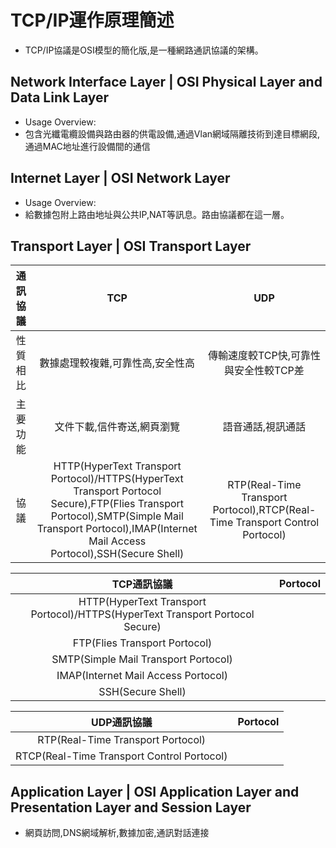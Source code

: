 # TCP/IP運作原理簡述
- TCP/IP協議是OSI模型的簡化版,是一種網路通訊協議的架構。
## Network Interface Layer | OSI Physical Layer and Data Link Layer
- Usage Overview:
- 包含光纖電纜設備與路由器的供電設備,通過Vlan網域隔離技術到達目標網段,通過MAC地址進行設備間的通信
## Internet Layer |  OSI Network Layer
- Usage Overview:
- 給數據包附上路由地址與公共IP,NAT等訊息。路由協議都在這一層。
## Transport Layer |  OSI Transport Layer
|通訊協議|TCP|UDP|
|:-------:|:-------:|:-------:|
| 性質相比 | 數據處理較複雜,可靠性高,安全性高|傳輸速度較TCP快,可靠性與安全性較TCP差 | 
| 主要功能 | 文件下載,信件寄送,網頁瀏覽 | 語音通話,視訊通話 |
| 協議 | HTTP(HyperText Transport Portocol)/HTTPS(HyperText Transport Portocol Secure),FTP(Flies Transport Portocol),SMTP(Simple Mail Transport Portocol),IMAP(Internet Mail Access Portocol),SSH(Secure Shell) | RTP(Real-Time Transport Portocol),RTCP(Real-Time Transport Control Portocol)|

|TCP通訊協議|Portocol|
|:-------:|:-------:|
|HTTP(HyperText Transport Portocol)/HTTPS(HyperText Transport Portocol Secure)||
|FTP(Flies Transport Portocol)||
|SMTP(Simple Mail Transport Portocol)||
|IMAP(Internet Mail Access Portocol)||
|SSH(Secure Shell)||

|UDP通訊協議|Portocol|
|:-------:|:-------:|
|RTP(Real-Time Transport Portocol)||
|RTCP(Real-Time Transport Control Portocol)||

## Application Layer | OSI Application Layer and Presentation Layer and Session Layer
- 網頁訪問,DNS網域解析,數據加密,通訊對話連接
